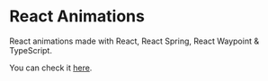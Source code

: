 # React Animations

React animations made with React, React Spring, React Waypoint & TypeScript.

You can check it [here](https://YL2120.github.io/React-Animations).
